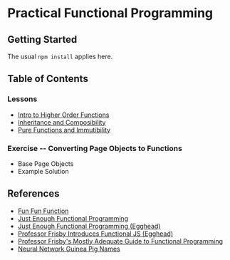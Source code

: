 # Practical Functional Programming

## Getting Started
The usual `npm install` applies here. 

## Table of Contents
### Lessons
* [Intro to Higher Order Functions](/lessons/lesson-1)
* [Inheritance and Composibility](/lessons/lesson-2)
* [Pure Functions and Immutibility](/lessons/lesson-3)

### Exercise -- Converting Page Objects to Functions
* Base Page Objects
* Example Solution 

## References
* [Fun Fun Function](https://www.youtube.com/playlist?list=PL0zVEGEvSaeEd9hlmCXrk5yUyqUag-n84)
* [Just Enough Functional Programming](https://github.com/kyleshevlin/just-enough-fp-lessons)
* [Just Enough Functional Programming (Egghead)](https://egghead.io/courses/just-enough-functional-programming-in-javascript)
* [Professor Frisby Introduces Functional JS (Egghead)](https://egghead.io/courses/professor-frisby-introduces-composable-functional-javascript)
* [Professor Frisby's Mostly Adequate Guide to Functional Programming](https://egghead.io/courses/professor-frisby-introduces-composable-functional-javascrip://github.com/MostlyAdequate/mostly-adequate-guide)
* [Neural Network Guinea Pig Names](https://aiweirdness.com/post/161854386267/neural-networks-can-name-guinea-pigs)
